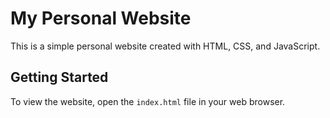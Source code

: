 # My Personal Website

This is a simple personal website created with HTML, CSS, and JavaScript.

## Getting Started

To view the website, open the `index.html` file in your web browser.
